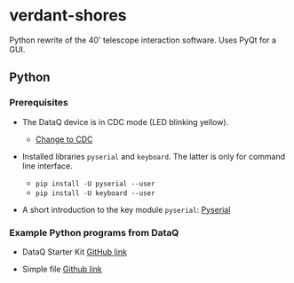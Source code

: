 # verdant-shores

Python rewrite of the 40' telescope interaction software. Uses PyQt for a GUI.

## Python

### Prerequisites

* The DataQ device is in CDC mode (LED blinking yellow).
	* [Change to CDC](https://www.dataq.com/blog/data-acquisition/usb-daq-products-support-libusb-cdc/)

* Installed libraries `pyserial` and `keyboard`. The latter is only for command line interface.
	* `pip install -U pyserial --user`
	* `pip install -U keyboard --user`

* A short introduction to the key module `pyserial`: [Pyserial](https://pythonhosted.org/pyserial/shortintro.html)

### Example Python programs from DataQ

* DataQ Starter Kit [GitHub link](https://github.com/dataq-instruments/Python/blob/master/binary_comm/other_models/DataqStarterKit.py)

* Simple file [Github link](https://github.com/dataq-instruments/Simple-Python-Codes/blob/master/simpletest.py)
